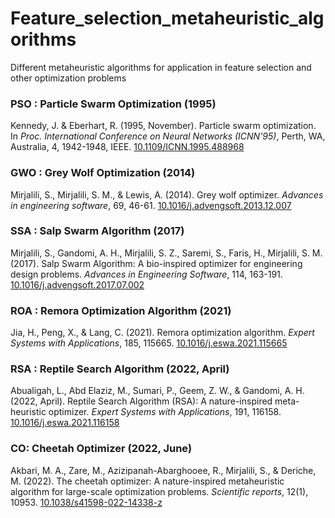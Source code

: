 # Feature_selection_metaheuristic_algorithms
 Different metaheuristic algorithms for application in feature selection and other optimization problems

### PSO : Particle Swarm Optimization (1995)
Kennedy, J. & Eberhart, R. (1995, November). Particle swarm optimization. In _Proc. International Conference on Neural Networks (ICNN'95)_, Perth, WA, Australia, 4, 1942-1948, IEEE. [10.1109/ICNN.1995.488968](https://doi.org/10.1109/ICNN.1995.488968)

### GWO : Grey Wolf Optimization (2014)
Mirjalili, S., Mirjalili, S. M., & Lewis, A. (2014). Grey wolf optimizer. _Advances in engineering software_, 69, 46-61. [10.1016/j.advengsoft.2013.12.007](https://doi.org/10.1016/j.advengsoft.2013.12.007) 

### SSA : Salp Swarm Algorithm (2017)
Mirjalili, S., Gandomi, A. H., Mirjalili, S. Z., Saremi, S., Faris, H., Mirjalili, S. M. (2017). Salp Swarm Algorithm: A bio-inspired optimizer for engineering design problems. _Advances in Engineering Software_, 114, 163-191. [10.1016/j.advengsoft.2017.07.002](https://doi.org/10.1016/j.advengsoft.2017.07.002)

### ROA : Remora Optimization Algorithm (2021)
Jia, H., Peng, X., & Lang, C. (2021). Remora optimization algorithm. _Expert Systems with Applications_, 185, 115665. [10.1016/j.eswa.2021.115665](https://doi.org/10.1016/j.eswa.2021.115665)

### RSA : Reptile Search Algorithm (2022, April)
Abualigah, L., Abd Elaziz, M., Sumari, P., Geem, Z. W., & Gandomi, A. H. (2022, April). Reptile Search Algorithm (RSA): A nature-inspired meta-heuristic optimizer. _Expert Systems with Applications_, 191, 116158. [10.1016/j.eswa.2021.116158](https://doi.org/10.1016/j.eswa.2021.116158) 

### CO: Cheetah Optimizer (2022, June)
Akbari, M. A., Zare, M., Azizipanah-Abarghooee, R., Mirjalili, S., & Deriche, M. (2022). The cheetah optimizer: A nature-inspired metaheuristic algorithm for large-scale optimization problems. _Scientific reports_, 12(1), 10953. [10.1038/s41598-022-14338-z](https://doi.org/10.1038/s41598-022-14338-z) 